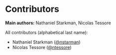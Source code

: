 # Contributors

**Main authors:** Nathaniel Starkman, Nicolas Tessore

All contributors (alphabetical last name):

* Nathaniel Starkman ([@nstarman](https://github.com/nstarman>))
* Nicolas Tessore ([@ntessore](https://github.com/ntessore>))
